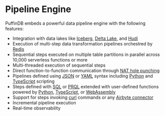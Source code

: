 # Pipeline Engine

PuffinDB embeds a powerful data pipeline engine with the following features:

- Integration with data lakes like [Iceberg](https://iceberg.apache.org/), [Delta Lake](https://delta.io/), and [Hudi](https://hudi.apache.org/)
- Execution of multi-step data transformation pipelines orchestred by [Redis](https://redis.io/)
- Sequential steps executed on multiple table partitions in parallel across 10,000 serverless functions or more
- Multi-threaded execution of sequential steps
- Direct function-to-function communication through [NAT hole punching](https://github.com/spcl/tcpunch)
- Pipelines defined using [JSON](https://www.json.org/) or [YAML](https://yaml.org/) syntax including [Python](https://www.python.org/) and [TypeScript](https://www.typescriptlang.org/) scripting
- Steps defined with [SQL](Query%20Proxy.md#dialect-translation) or [PRQL](https://prql-lang.org/) extended with user-defined functions powered by [Python](https://www.python.org/), [TypeScript](https://www.typescriptlang.org/), or [WebAssembly](https://webassembly.org/)
- Support for steps invoking [curl](https://curl.se/) commands or any [Airbyte connector](https://airbyte.com/connectors)
- Incremental pipeline execution
- Real-time observability
